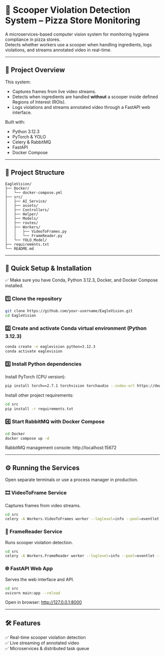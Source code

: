 # 🍕 Scooper Violation Detection System – Pizza Store Monitoring

A microservices-based computer vision system for monitoring hygiene compliance in pizza stores.  
Detects whether workers use a scooper when handling ingredients, logs violations, and streams annotated video in real-time.

---

## 📌 Project Overview

This system:
- Captures frames from live video streams.
- Detects when ingredients are handled **without** a scooper inside defined Regions of Interest (ROIs).
- Logs violations and streams annotated video through a FastAPI web interface.

Built with:
- Python 3.12.3
- PyTorch & YOLO
- Celery & RabbitMQ
- FastAPI
- Docker Compose

---

## 📂 Project Structure

```plaintext
EagleVision/
├── Docker/
│   └── docker-compose.yml
├── src/
│   ├── AI_Service/
│   ├── assets/
│   ├── Controllers/
│   ├── Helper/
│   ├── Models/
│   ├── routes/
│   ├── Workers/
│   │   ├── VideoToFrames.py
│   │   └── FrameReader.py
│   └── YOLO_Model/
├── requirements.txt
└── README.md
```

---

## 🚀 Quick Setup & Installation

✅ Make sure you have Conda, Python 3.12.3, Docker, and Docker Compose installed.

### 1️⃣ Clone the repository

```bash
git clone https://github.com/your-username/EagleVision.git
cd EagleVision
```

### 2️⃣ Create and activate Conda virtual environment (Python 3.12.3)

```bash
conda create -n eaglevision python=3.12.3
conda activate eaglevision
```

### 3️⃣ Install Python dependencies

Install PyTorch (CPU version):

```bash
pip install torch==2.7.1 torchvision torchaudio --index-url https://download.pytorch.org/whl/cpu
```

Install other project requirements:

```bash
cd src
pip install -r requirements.txt
```

### 4️⃣ Start RabbitMQ with Docker Compose

```bash
cd Docker
docker compose up -d
```

RabbitMQ management console: http://localhost:15672

---

## ⚙️ Running the Services

Open separate terminals or use a process manager in production.

### 🎞 VideoToFrame Service
Captures frames from video streams.

```bash
cd src
celery -A Workers.VideoToFrames worker --loglevel=info --pool=eventlet --concurrency=2
```

### 🧠 FrameReader Service
Runs scooper violation detection.

```bash
cd src
celery -A Workers.FrameReader worker --loglevel=info --pool=eventlet --concurrency=2
```

### 🌐 FastAPI Web App
Serves the web interface and API.

```bash
cd src
uvicorn main:app --reload
```

Open in browser: http://127.0.0.1:8000

---

## 🛠 Features

✅ Real-time scooper violation detection  
✅ Live streaming of annotated video  
✅ Microservices & distributed task queue  
